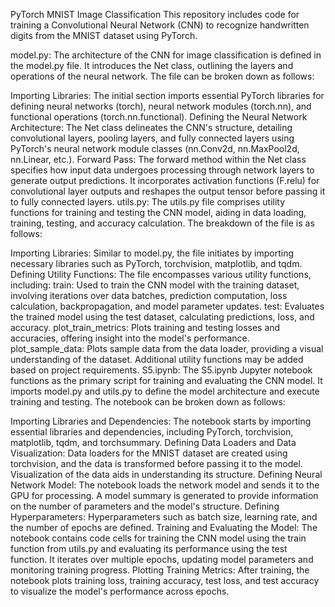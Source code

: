 PyTorch MNIST Image Classification This repository includes code for training a Convolutional Neural Network (CNN) to recognize handwritten digits from the MNIST dataset using PyTorch.

model.py:
The architecture of the CNN for image classification is defined in the model.py file. It introduces the Net class, outlining the layers and operations of the neural network. The file can be broken down as follows:

Importing Libraries: The initial section imports essential PyTorch libraries for defining neural networks (torch), neural network modules (torch.nn), and functional operations (torch.nn.functional).
Defining the Neural Network Architecture: The Net class delineates the CNN's structure, detailing convolutional layers, pooling layers, and fully connected layers using PyTorch's neural network module classes (nn.Conv2d, nn.MaxPool2d, nn.Linear, etc.).
Forward Pass: The forward method within the Net class specifies how input data undergoes processing through network layers to generate output predictions. It incorporates activation functions (F.relu) for convolutional layer outputs and reshapes the output tensor before passing it to fully connected layers.
utils.py:
The utils.py file comprises utility functions for training and testing the CNN model, aiding in data loading, training, testing, and accuracy calculation. The breakdown of the file is as follows:

Importing Libraries: Similar to model.py, the file initiates by importing necessary libraries such as PyTorch, torchvision, matplotlib, and tqdm.
Defining Utility Functions: The file encompasses various utility functions, including:
train: Used to train the CNN model with the training dataset, involving iterations over data batches, prediction computation, loss calculation, backpropagation, and model parameter updates.
test: Evaluates the trained model using the test dataset, calculating predictions, loss, and accuracy.
plot_train_metrics: Plots training and testing losses and accuracies, offering insight into the model's performance.
plot_sample_data: Plots sample data from the data loader, providing a visual understanding of the dataset. Additional utility functions may be added based on project requirements.
S5.ipynb:
The S5.ipynb Jupyter notebook functions as the primary script for training and evaluating the CNN model. It imports model.py and utils.py to define the model architecture and execute training and testing. The notebook can be broken down as follows:

Importing Libraries and Dependencies: The notebook starts by importing essential libraries and dependencies, including PyTorch, torchvision, matplotlib, tqdm, and torchsummary.
Defining Data Loaders and Data Visualization: Data loaders for the MNIST dataset are created using torchvision, and the data is transformed before passing it to the model. Visualization of the data aids in understanding its structure.
Defining Neural Network Model: The notebook loads the network model and sends it to the GPU for processing. A model summary is generated to provide information on the number of parameters and the model's structure.
Defining Hyperparameters: Hyperparameters such as batch size, learning rate, and the number of epochs are defined.
Training and Evaluating the Model: The notebook contains code cells for training the CNN model using the train function from utils.py and evaluating its performance using the test function. It iterates over multiple epochs, updating model parameters and monitoring training progress.
Plotting Training Metrics: After training, the notebook plots training loss, training accuracy, test loss, and test accuracy to visualize the model's performance across epochs.
